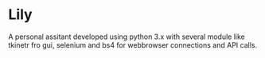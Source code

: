 # Lily
A personal assitant developed using python 3.x with several module like tkinetr fro gui, selenium and bs4 for webbrowser connections and API calls.
